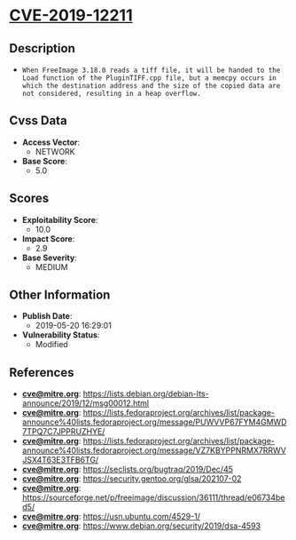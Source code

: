 
# [CVE-2019-12211](https://lists.debian.org/debian-lts-announce/2019/12/msg00012.html)

## Description

- `When FreeImage 3.18.0 reads a tiff file, it will be handed to the Load function of the PluginTIFF.cpp file, but a memcpy occurs in which the destination address and the size of the copied data are not considered, resulting in a heap overflow.`

## Cvss Data

- **Access Vector**:
  - NETWORK
- **Base Score**:
  - 5.0

## Scores

- **Exploitability Score**:
  - 10.0
- **Impact Score**:
  - 2.9
- **Base Severity**:
  - MEDIUM

## Other Information

- **Publish Date**:
  - 2019-05-20 16:29:01
- **Vulnerability Status**:
  - Modified

## References

- **cve@mitre.org**: https://lists.debian.org/debian-lts-announce/2019/12/msg00012.html
- **cve@mitre.org**: https://lists.fedoraproject.org/archives/list/package-announce%40lists.fedoraproject.org/message/PUWVVP67FYM4GMWD7TPQ7C7JPPRUZHYE/
- **cve@mitre.org**: https://lists.fedoraproject.org/archives/list/package-announce%40lists.fedoraproject.org/message/VZ7KBYPPNRMX7RRWVJSX4T63E3TFB6TG/
- **cve@mitre.org**: https://seclists.org/bugtraq/2019/Dec/45
- **cve@mitre.org**: https://security.gentoo.org/glsa/202107-02
- **cve@mitre.org**: https://sourceforge.net/p/freeimage/discussion/36111/thread/e06734bed5/
- **cve@mitre.org**: https://usn.ubuntu.com/4529-1/
- **cve@mitre.org**: https://www.debian.org/security/2019/dsa-4593
